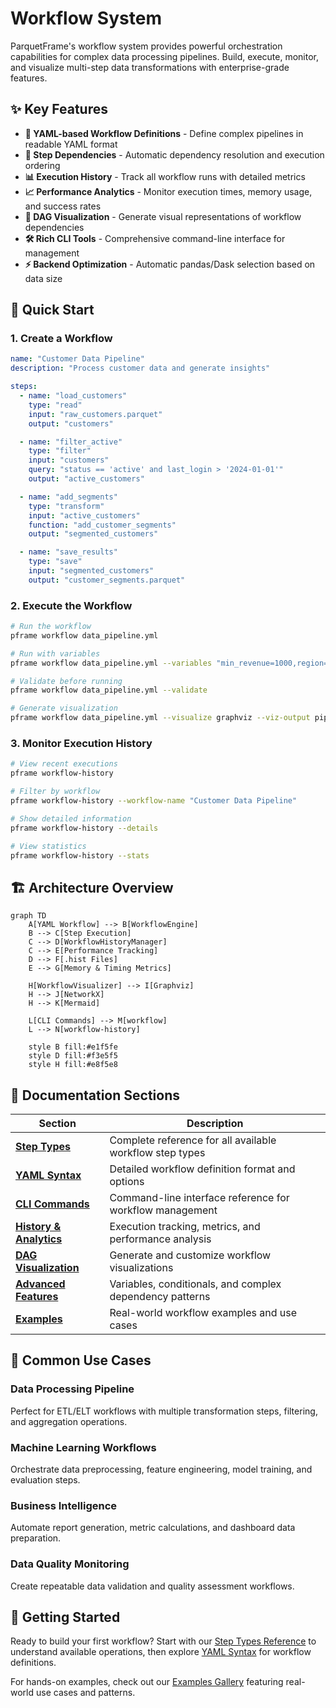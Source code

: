 # Workflow System

ParquetFrame's workflow system provides powerful orchestration capabilities for complex data processing pipelines. Build, execute, monitor, and visualize multi-step data transformations with enterprise-grade features.

## ✨ Key Features

- **📄 YAML-based Workflow Definitions** - Define complex pipelines in readable YAML format
- **🔄 Step Dependencies** - Automatic dependency resolution and execution ordering
- **📊 Execution History** - Track all workflow runs with detailed metrics
- **📈 Performance Analytics** - Monitor execution times, memory usage, and success rates
- **🎯 DAG Visualization** - Generate visual representations of workflow dependencies
- **🛠️ Rich CLI Tools** - Comprehensive command-line interface for management
- **⚡ Backend Optimization** - Automatic pandas/Dask selection based on data size

## 🚀 Quick Start

### 1. Create a Workflow

```yaml title="data_pipeline.yml"
name: "Customer Data Pipeline"
description: "Process customer data and generate insights"

steps:
  - name: "load_customers"
    type: "read"
    input: "raw_customers.parquet"
    output: "customers"

  - name: "filter_active"
    type: "filter"
    input: "customers"
    query: "status == 'active' and last_login > '2024-01-01'"
    output: "active_customers"

  - name: "add_segments"
    type: "transform"
    input: "active_customers"
    function: "add_customer_segments"
    output: "segmented_customers"

  - name: "save_results"
    type: "save"
    input: "segmented_customers"
    output: "customer_segments.parquet"
```

### 2. Execute the Workflow

```bash
# Run the workflow
pframe workflow data_pipeline.yml

# Run with variables
pframe workflow data_pipeline.yml --variables "min_revenue=1000,region=US"

# Validate before running
pframe workflow data_pipeline.yml --validate

# Generate visualization
pframe workflow data_pipeline.yml --visualize graphviz --viz-output pipeline.svg
```

### 3. Monitor Execution History

```bash
# View recent executions
pframe workflow-history

# Filter by workflow
pframe workflow-history --workflow-name "Customer Data Pipeline"

# Show detailed information
pframe workflow-history --details

# View statistics
pframe workflow-history --stats
```

## 🏗️ Architecture Overview

```mermaid
graph TD
    A[YAML Workflow] --> B[WorkflowEngine]
    B --> C[Step Execution]
    C --> D[WorkflowHistoryManager]
    C --> E[Performance Tracking]
    D --> F[.hist Files]
    E --> G[Memory & Timing Metrics]

    H[WorkflowVisualizer] --> I[Graphviz]
    H --> J[NetworkX]
    H --> K[Mermaid]

    L[CLI Commands] --> M[workflow]
    L --> N[workflow-history]

    style B fill:#e1f5fe
    style D fill:#f3e5f5
    style H fill:#e8f5e8
```

## 📖 Documentation Sections

| Section | Description |
|---------|-------------|
| **[Step Types](step-types.md)** | Complete reference for all available workflow step types |
| **[YAML Syntax](yaml-syntax.md)** | Detailed workflow definition format and options |
| **[CLI Commands](cli-commands.md)** | Command-line interface reference for workflow management |
| **[History & Analytics](history-analytics.md)** | Execution tracking, metrics, and performance analysis |
| **[DAG Visualization](visualization.md)** | Generate and customize workflow visualizations |
| **[Advanced Features](advanced.md)** | Variables, conditionals, and complex dependency patterns |
| **[Examples](examples.md)** | Real-world workflow examples and use cases |

## 🎯 Common Use Cases

### Data Processing Pipeline
Perfect for ETL/ELT workflows with multiple transformation steps, filtering, and aggregation operations.

### Machine Learning Workflows
Orchestrate data preprocessing, feature engineering, model training, and evaluation steps.

### Business Intelligence
Automate report generation, metric calculations, and dashboard data preparation.

### Data Quality Monitoring
Create repeatable data validation and quality assessment workflows.

## 🚀 Getting Started

Ready to build your first workflow? Start with our [Step Types Reference](step-types.md) to understand available operations, then explore [YAML Syntax](yaml-syntax.md) for workflow definitions.

For hands-on examples, check out our [Examples Gallery](examples.md) featuring real-world use cases and patterns.
